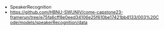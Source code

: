 
- SpeakerRecognition
- https://github.com/HBNU-SWUNIV/come-capstone23-framerun/tree/e75fa6cff8e0eed34106e25f610be17421bb4133/003%20Code/models/speakerRecognition/data
